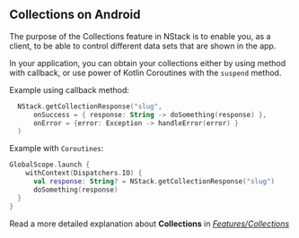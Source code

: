 ## Collections on Android
The purpose of the Collections feature in NStack is to enable you, as a client, to be able to control different data sets that are shown in the app.

In your application, you can obtain your collections either by using method with callback, or use power of Kotlin Coroutines with the `suspend` method.

Example using callback method:
```kotlin
  NStack.getCollectionResponse("slug",
      onSuccess = { response: String -> doSomething(response) },
      onError = {error: Exception -> handleError(error) }
  )
```
Example with `Coroutines`:
```kotlin
GlobalScope.launch {
    withContext(Dispatchers.IO) {
      val response: String? = NStack.getCollectionResponse("slug")
      doSomething(response)
  }
}
```

Read a more detailed explanation about **Collections** in [*Features/Collections*](../../features/collections.html)